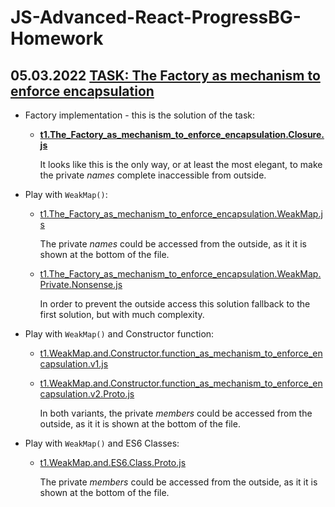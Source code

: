 # JS-Advanced-React-ProgressBG-Homework

## 05.03.2022 [TASK: The Factory as mechanism to enforce encapsulation](https://wwwcourses.github.io/ProgressBG-JS-Advanced-React-Slides/pages/themes/OOPinJS/OOPinJS.html#/taskTheFactoryAsMechanismToEnforceEncapsulation)

* Factory implementation - this is the solution of the task:

    * [**t1.The_Factory_as_mechanism_to_enforce_encapsulation.Closure.js**](05.03.2022.Task.1/t1.The_Factory_as_mechanism_to_enforce_encapsulation.Closure.js)

        It looks like this is the only way, or at least the most elegant, to make the private *names* complete inaccessible from outside.

* Play with `WeakMap()`:

    * [t1.The_Factory_as_mechanism_to_enforce_encapsulation.WeakMap.js](05.03.2022.Task.1/t1.The_Factory_as_mechanism_to_enforce_encapsulation.WeakMap.js)

        The private *names* could be accessed from the outside, as it it is shown at the bottom of the file.

    * [t1.The_Factory_as_mechanism_to_enforce_encapsulation.WeakMap.Private.Nonsense.js](05.03.2022.Task.1/t1.The_Factory_as_mechanism_to_enforce_encapsulation.WeakMap.Private.Nonsense.js)

        In order to prevent the outside access this solution fallback to the first solution, but with much complexity.

* Play with `WeakMap()` and Constructor function:

    * [t1.WeakMap.and.Constructor.function_as_mechanism_to_enforce_encapsulation.v1.js](05.03.2022.Task.1/t1.WeakMap.and.Constructor.function_as_mechanism_to_enforce_encapsulation.v1.js)

    * [t1.WeakMap.and.Constructor.function_as_mechanism_to_enforce_encapsulation.v2.Proto.js](05.03.2022.Task.1/t1.WeakMap.and.Constructor.function_as_mechanism_to_enforce_encapsulation.v2.Proto.js)

        In both variants, the private *members* could be accessed from the outside, as it it is shown at the bottom of the file.

* Play with `WeakMap()` and ES6 Classes:

    * [t1.WeakMap.and.ES6.Class.Proto.js](05.03.2022.Task.1/t1.WeakMap.and.ES6.Class.Proto.js)

        The private *members* could be accessed from the outside, as it it is shown at the bottom of the file.

